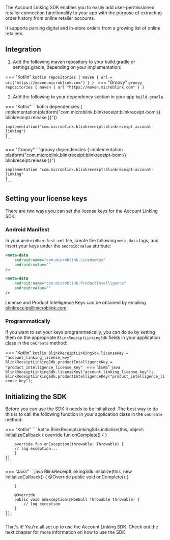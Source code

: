 
The Account Linking SDK enables you to easily add user-permissioned retailer connection functionality to your app with the purpose of extracting order history from online retailer accounts.

It supports parsing digital and in-store orders from a growing list of online retailers.

## Integration

1. Add the following maven repository to your build.gradle or settings.gradle, depending on your implementation:

=== "Kotlin"
    ```kotlin
     repositories {
       maven { url = uri("https://maven.microblink.com") }
     }
    ```
=== "Groovy"
    ```groovy
     repositories {
       maven { url "https://maven.microblink.com" }
     }
    ```

2. Add the following to your dependency section in your app `build.gradle`.

=== "Kotlin"
    ```kotlin
    dependencies {
    implementation(platform("com.microblink.blinkreceipt:blinkreceipt-bom:{{ blinkreceipt.release }}"))

    implementation("com.microblink.blinkreceipt:blinkreceipt-account-linking")
    }
    ```
=== "Groovy"
    ```groovy
    dependencies {
    implementation platform("com.microblink.blinkreceipt:blinkreceipt-bom:{{ blinkreceipt.release }}")

    implementation "com.microblink.blinkreceipt:blinkreceipt-account-linking"
    }
    ```

## Setting your license keys

There are two ways you can set the license keys for the Account Linking SDK.

### Android Manifest

In your `AndroidManifest.xml` file, create the following `meta-data` tags, and insert your keys under the `android:value` attribute:

```xml
<meta-data
    android:name="com.microblink.LicenseKey"
    android:value=""
/>

<meta-data
    android:name="com.microblink.ProductIntelligence"
    android:value=""
/>
```

 License and Product Intelligence Keys can be obtained by emailing [blinkreceipt@microblink.com](mailto:blinkreceipt@microblink.com).

### Programmatically

If you want to set your keys programmatically, you can do so by setting them on the appropriate `BlinkReceiptLinkingSdk` fields in your application class in the `onCreate` method:

=== "Kotlin"
    ```kotlin
    BlinkReceiptLinkingSdk.licenseKey = "account_linking_license_key"
    BlinkReceiptLinkingSdk.productIntelligenceKey = "product_intelligence_license_key"
    ```
=== "Java"
    ```java
    BlinkReceiptLinkingSdk.licenseKey("account_linking_license_key");
    BlinkReceiptLinkingSdk.productIntelligenceKey("product_intelligence_license_key");
    ```

## Initializing the SDK

Before you can use the SDK it needs to be initialized. The best way to do this is to call the following function in your application class in the
`onCreate` method:

=== "Kotlin"
    ``` kotlin
    BlinkReceiptLinkingSdk.initialize(this, object: InitializeCallback {
        override fun onComplete() {
        }

        override fun onException(throwable: Throwable) {
        // log exception...
        }
    })
    ```
=== "Java"
    ```java
    BlinkReceiptLinkingSdk.initialize(this, new InitializeCallback() {
        @Override
        public void onComplete() {

        }

        @Override
        public void onException(@NonNull Throwable throwable) {
            // log exception
        }
    });
    ```

That's it! You're all set up to use the Account Linking SDK. Check out the next chapter for more information on how to use the SDK.
